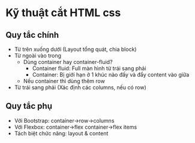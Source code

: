 # Kỹ thuật cắt HTML css
## Quy tắc chính
- Từ trên xuống dưới (Layout tổng quát, chia block)
- Từ ngoài vào trong
    - Dùng container hay container-fluid?
        - Container fluid: Full màn hình từ trái sang phải
        - Container: Bị giới hạn ở 1 khúc nào đấy và đẩy content vào giữa 
    - Nếu container thì dùng thêm row
- Từ trái sang phải (Xác định các columns, nếu có row)
## Quy tắc phụ
- Với Bootstrap: container->row->columns
- Với Flexbox: container->flex container->flex items
- Tách biệt chức năng: layout & content 